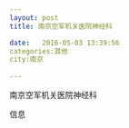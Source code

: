 ```yaml
--- 
layout: post 
title: 南京空军机关医院神经科

date:   2016-05-03 13:39:56 
categories:其他  
city:南京
  
--- 
```

   
南京空军机关医院神经科

信息

